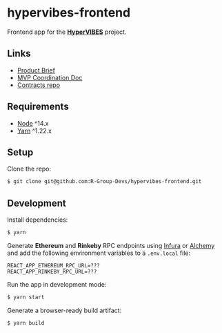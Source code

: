 # hypervibes-frontend

Frontend app for the [**HyperVIBES**](https://hypervibes.xyz) project.

## Links

* [Product Brief](https://docs.google.com/document/d/1NvztqdMAyLERTPuX5uHSnq8f5G0YVRaxNsq5UaXhQEw/edit?usp=sharing)
* [MVP Coordination Doc](https://docs.google.com/document/d/1dpMlzGeO4XfD6gBQoaTTXO2NxCCfA0hDYlTinJjCsfQ/edit?usp=sharing)
* [Contracts repo](https://github.com/R-Group-Devs/hypervibes-contracts)

## Requirements

- [Node](https://nodejs.org/en/) ^14.x
- [Yarn](https://yarnpkg.com/) ^1.22.x

## Setup

Clone the repo:

```sh
$ git clone git@github.com:R-Group-Devs/hypervibes-frontend.git
```

## Development

Install dependencies:

```sh
$ yarn
```

Generate **Ethereum** and **Rinkeby** RPC endpoints using [Infura](https://infura.io/) or [Alchemy](https://www.alchemy.com/) and add the following environment variables to a `.env.local` file:

```
REACT_APP_ETHEREUM_RPC_URL=???
REACT_APP_RINKEBY_RPC_URL=???
```

Run the app in development mode:

```sh
$ yarn start
```

Generate a browser-ready build artifact:

```sh
$ yarn build
```

